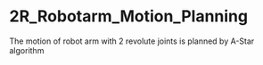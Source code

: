# 2R_Robotarm_Motion_Planning
The motion of robot arm with 2 revolute joints is planned by A-Star algorithm
